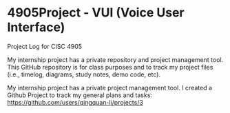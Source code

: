 # 4905Project - VUI (Voice User Interface)

Project Log for CISC 4905

My internship project has a private repository and project management tool. This GitHub repository is for class purposes and to track my project files (i.e., timelog, diagrams, study notes, demo code, etc).

My internship project has a private project management tool. I created a Github Project to track my general plans and tasks: https://github.com/users/qingquan-li/projects/3
